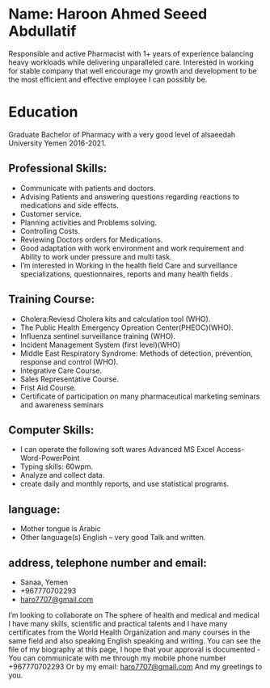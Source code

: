 # Name: Haroon Ahmed Seeed Abdullatif
Responsible and active Pharmacist with 1+ years of experience 
balancing heavy workloads while delivering unparalleled care. 
Interested in working for stable company that well encourage my 
growth and development to be the most efficient and effective 
employee I can possibly be.
# Education
Graduate Bachelor of Pharmacy with a very good level of alsaeedah University Yemen 2016-2021.
## Professional Skills:
- Communicate with patients and 
doctors. 
- Advising Patients 
and answering 
questions 
regarding reactions 
to medications and 
side effects. 
- Customer service. 
- Planning activities
 and Problems 
solving. 
- Controlling Costs. 
- Reviewing Doctors 
orders for Medications.
- Good adaptation 
with work 
environment and work requirement and Ability to work under pressure and multi task.
- I’m interested in Working in the health field Care and surveillance specializations, questionnaires, reports and many health fields .
## Training Course:
- Cholera:Reviesd Cholera kits and calculation tool (WHO). 
- The Public Health Emergency Opreation 
Center(PHEOC)(WHO). 
- Influenza sentinel surveillance training (WHO). 
- Incident Management System (first level)(WHO) 
- Middle East Respiratory Syndrome: Methods of 
detection, prevention, response and control (WHO). 
- Integrative Care Course.
- Sales Representative Course. 
- Frist Aid Course.
- Certificate of participation on many pharmaceutical 
marketing seminars and awareness seminars
## Computer Skills: 
- I can operate the following soft wares
 Advanced MS Excel
 Access-Word-PowerPoint
- Typing skills: 60wpm.
- Analyze and collect data. 
- create daily and monthly reports, and use statistical programs.
## language: 
- Mother tongue is Arabic
- Other language(s) English – very good Talk and written.
## address, telephone number and email:
- Sanaa, Yemen 
- +967770702293
- haro7707@gmail.com

I’m looking to collaborate on The sphere of health and medical and medical I have many skills, scientific and practical talents and I have many certificates from the World Health Organization and many courses in the same field and also speaking English speaking and writing.
You can see the file of my biography at this page, I hope that your approval is documented 
-You can communicate with me through my mobile phone number +967770702293 Or by my email: haro7707@gmail.com
And my greetings to you.

<!---
haroon770/haroon770 is a ✨ special ✨ repository because its `README.md` (this file) appears on your GitHub profile.
You can click the Preview link to take a look at your changes.
--->
